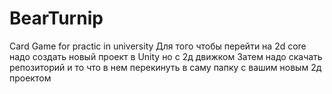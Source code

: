 # BearTurnip
Card Game for practic in university
Для того чтобы перейти на 2d core надо создать новый проект в Unity но с 2д движком
Затем надо скачать репозиторий и то что в нем перекинуть в саму папку с вашим новым 2д проектом
